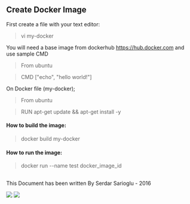 ## Create Docker Image

First create a file with your text editor:
>vi my-docker

You will need a base image from dockerhub https://hub.docker.com and use sample CMD 

>From ubuntu

>CMD ["echo", "hello world!"]

On Docker file (my-docker);

>From ubuntu

>RUN apt-get update && apt-get install -y


#### How to build the image:
>docker build my-docker

#### How to run the image:
>docker run --name test docker_image_id
## 

This Document has been written By Serdar Sarioglu - 2016

<a href="https://mysystem.org" title="Mysystem.org"><img src="https://img.shields.io/website-up-down-green-red/http/shields.io.svg?label=Visit%20mysystem.org"></a>
<a href="https://www.paypal.me/ssarioglu" title="Support project"><img src="https://img.shields.io/badge/Donate%20me-paypal-brightgreen.svg"></a>
